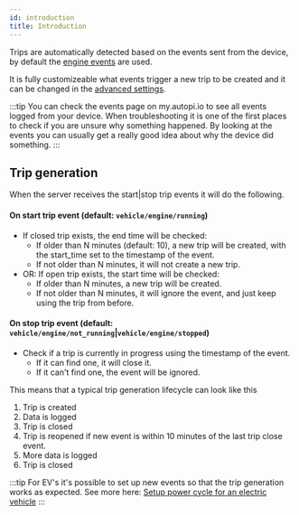 ```yaml
---
id: introduction
title: Introduction
---
```


Trips are automatically detected based on the events sent from the device, by default the [engine events](../events/vehicle.md#engine-events) are used. 

It is fully customizeable what events trigger a new trip to be created and it can be changed in the [advanced settings](../configuration/trip.md#event).

:::tip
You can check the events page on my.autopi.io to see all events logged from your device. When troubleshooting it is one of the first places to check if you are unsure why something happened. By looking at the events you can usually get a really good idea about why the device did something.
:::

## Trip generation

When the server receives the start|stop trip events it will do the following.

#### On start trip event (default: `vehicle/engine/running`)
   * If closed trip exists, the end time will be checked:
     * If older than N minutes (default: 10), a new trip will be created, with the start_time set to the timestamp of the event.
     * If not older than N minutes, it will not create a new trip.
   * OR: If open trip exists, the start time will be checked:
     * If older than N minutes, a new trip will be created.
     * If not older than N minutes, it will ignore the event, and just keep using the trip from before.

#### On stop trip event (default: `vehicle/engine/not_running`|`vehicle/engine/stopped`)
   * Check if a trip is currently in progress using the timestamp of the event.
     * If it can find one, it will close it.
     * If it can't find one, the event will be ignored.

This means that a typical trip generation lifecycle can look like this

1. Trip is created
2. Data is logged
3. Trip is closed
4. Trip is reopened if new event is within 10 minutes of the last trip close event.
5. More data is logged
6. Trip is closed

:::tip
For EV's it's possible to set up new events so that the trip generation works as expected.
See more here: [Setup power cycle for an electric vehicle](https://community.autopi.io/t/guide-how-to-setup-power-cycle-for-an-electric-vehicle/1668)
:::